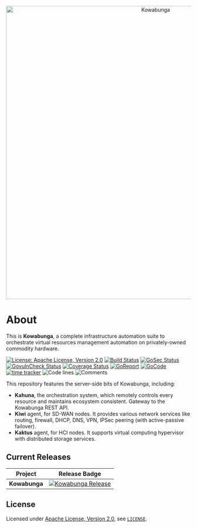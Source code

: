 <p align="center">
  <a href="https://www.kowabunga.cloud/?utm_source=github&utm_medium=logo" target="_blank">
    <picture>
      <source srcset="https://raw.githubusercontent.com/kowabunga-cloud/infographics/master/art/kowabunga-title-white.png" media="(prefers-color-scheme: dark)" />
      <source srcset="https://raw.githubusercontent.com/kowabunga-cloud/infographics/master/art/kowabunga-title-black.png" media="(prefers-color-scheme: light), (prefers-color-scheme: no-preference)" />
      <img src="https://raw.githubusercontent.com/kowabunga-cloud/infographics/master/art/kowabunga-title-black.png" alt="Kowabunga" width="800">
    </picture>
  </a>
</p>

# About

This is **Kowabunga**, a complete infrastructure automation suite to orchestrate virtual resources management automation on privately-owned commodity hardware.

[![License: Apache License, Version 2.0](https://img.shields.io/badge/License-Apache_2.0-blue.svg)](https://spdx.org/licenses/Apache-2.0.html)
[![Build Status](https://github.com/kowabunga-cloud/kowabunga/actions/workflows/ci.yml/badge.svg)](https://github.com/kowabunga-cloud/kowabunga/actions/workflows/ci.yml)
[![GoSec Status](https://github.com/kowabunga-cloud/kowabunga/actions/workflows/sec.yml/badge.svg)](https://github.com/kowabunga-cloud/kowabunga/actions/workflows/sec.yml)
[![GovulnCheck Status](https://github.com/kowabunga-cloud/kowabunga/actions/workflows/vuln.yml/badge.svg)](https://github.com/kowabunga-cloud/kowabunga/actions/workflows/vuln.yml)
[![Coverage Status](https://codecov.io/gh/kowabunga-cloud/kowabunga/branch/master/graph/badge.svg)](https://codecov.io/gh/kowabunga-cloud/kowabunga)
[![GoReport](https://goreportcard.com/badge/github.com/kowabunga-cloud/kowabunga)](https://goreportcard.com/report/github.com/kowabunga-cloud/kowabunga)
[![GoCode](https://img.shields.io/badge/go.dev-pkg-007d9c.svg?style=flat)](https://pkg.go.dev/github.com/kowabunga-cloud/kowabunga)
[![time tracker](https://wakatime.com/badge/gtihub/kowabunga-cloud/kowabunga.svg)](https://wakatime.com/badge/github/kowabunga-cloud/kowabunga)
![Code lines](https://sloc.xyz/github/kowabunga-cloud/kowabunga/?category=code)
![Comments](https://sloc.xyz/github/kowabunga-cloud/kowabunga/?category=comments)

This repository features the server-side bits of Kowabunga, including:

- **Kahuna**, the orchestration system, which remotely controls every resource and maintains ecosystem consistent. Gateway to the Kowabunga REST API.
- **Kiwi** agent, for SD-WAN nodes. It provides various network services like routing, firewall, DHCP, DNS, VPN, IPSec peering (with active-passive failover).
- **Kaktus** agent, for HCI nodes. It supports virtual computing hypervisor with distributed storage services.

## Current Releases

| Project            | Release Badge                                                                                       |
|--------------------|-----------------------------------------------------------------------------------------------------|
| **Kowabunga**           | [![Kowabunga Release](https://img.shields.io/github/v/release/kowabunga-cloud/kowabunga)](https://github.com/kowabunga-cloud/kowabunga/releases) |

## License

Licensed under [Apache License, Version 2.0](https://opensource.org/license/apache-2-0), see [`LICENSE`](LICENSE).
